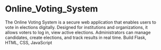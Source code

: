 # Online_Voting_System
The Online Voting System is a secure web application that enables users to vote in elections digitally. Designed for institutions and organizations, it allows voters to log in, view active elections. Administrators can manage candidates, create elections, and track results in real time. Build Flask, HTML, CSS, JavaScript
